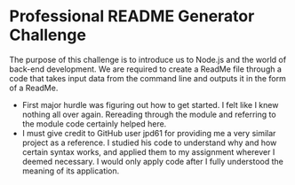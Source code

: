 # Professional README Generator Challenge
The purpose of this challenge is to introduce us to Node.js and the world of back-end development. We are required to create a ReadMe file through a code that takes input data from the command line and outputs it in the form of a ReadMe.

- First major hurdle was figuring out how to get started. I felt like I knew nothing all over again. Rereading through the module and referring to the module code certainly helped here.
- I must give credit to GitHub user jpd61 for providing me a very similar project as a reference.  I studied his code to understand why and how certain syntax works, and applied them to my assignment wherever I deemed necessary. I would only apply code after I fully understood the meaning of its application.